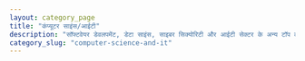 ```yaml
---
layout: category_page
title: "कंप्यूटर साइंस/आईटी"
description: "सॉफ्टवेयर डेवलपमेंट, डेटा साइंस, साइबर सिक्योरिटी और आईटी सेक्टर के अन्य टॉप करियर पथों के लिए गाइड।"
category_slug: "computer-science-and-it"
---
```


